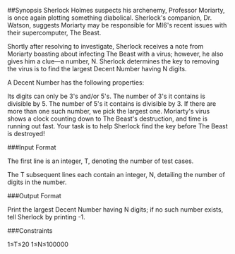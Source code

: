 ##Synopsis
Sherlock Holmes suspects his archenemy, Professor Moriarty, is once again plotting something diabolical. Sherlock's companion, Dr. Watson, suggests Moriarty may be responsible for MI6's recent issues with their supercomputer, The Beast.

Shortly after resolving to investigate, Sherlock receives a note from Moriarty boasting about infecting The Beast with a virus; however, he also gives him a clue—a number, N. Sherlock determines the key to removing the virus is to find the largest Decent Number having N digits.

A Decent Number has the following properties:

Its digits can only be 3's and/or 5's.
The number of 3's it contains is divisible by 5.
The number of 5's it contains is divisible by 3.
If there are more than one such number, we pick the largest one.
Moriarty's virus shows a clock counting down to The Beast's destruction, and time is running out fast. Your task is to help Sherlock find the key before The Beast is destroyed!



###Input Format

The first line is an integer, T, denoting the number of test cases.

The T subsequent lines each contain an integer, N, detailing the number of digits in the number.

###Output Format

Print the largest Decent Number having N digits; if no such number exists, tell Sherlock by printing -1.

###Constraints

1≤T≤20
1≤N≤100000